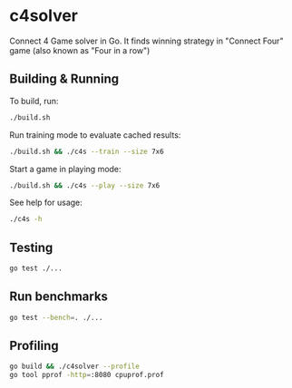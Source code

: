# c4solver
Connect 4 Game solver in Go. It finds winning strategy in "Connect Four" game (also known as "Four in a row")

## Building & Running
To build, run:
```bash
./build.sh
```

Run training mode to evaluate cached results:
```bash
./build.sh && ./c4s --train --size 7x6
```

Start a game in playing mode:
```bash
./build.sh && ./c4s --play --size 7x6
```

See help for usage:
```bash
./c4s -h
```

## Testing
```bash
go test ./...
```

## Run benchmarks
```bash
go test --bench=. ./...
```

## Profiling
```bash
go build && ./c4solver --profile
go tool pprof -http=:8080 cpuprof.prof
```
